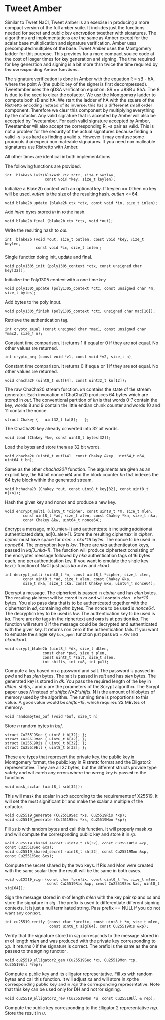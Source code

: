Tweet Amber          
===========

Similar to Tweet NaCl, Tweet Amber is an exercise in producing a more compact 
version of the full amber suite. It includes just the functions needed for 
secret and public key encryption together with signatures. The algorithms and 
implementations are the same as Amber except for the scalar base 
multiplication and signature verification. Amber uses precomputed multiples 
of the base. Tweet Amber uses the Montgomery ladder for this purpose. This 
provides for a more compact source code at the cost of longer times for key
generation and signing. The time required for key generation and signing is a
bit more than twice the time required by the corresponding Amber functions.

The signature verification is done in Amber with the equation R = sB - hA, 
where the point A (the public key of the signer is first decompressed). 
Tweetamber uses the qDSA verification equation: 8R == ±8SB ± 8hA. The 8 is 
due to the need to clear the cofactor. We use the Montgomery ladder to 
compute both sB and hA. We start the ladder of hA with the square of the 
Ristretto encoding instead of its inverse: this has a differenet small order 
component. Therefore we clear this component by multiplying everything by the 
cofactor. Any valid signature that is accepted by Amber will also be accepted 
by Tweetamber. For each valid signature accepted by Amber, Tweetamber will 
also accept the corresponding R, -s pair as valid. This is not a problem for 
the security of the actual signatures because finding a valid -s is as hard 
as finding a valid s. However it may confuse some protocols that expect non 
malleable signatures. If you need non malleable signatures use Ristretto with 
Amber.

All other times are identical in both implementations.

The following functions are provided.

	int  blake2b_init(blake2b_ctx *ctx, size_t outlen,
	                  const void *key, size_t keylen);

Initialize a Blake2b context with an optional key. If keylen == 0 then no key
will be used. *outlen* is the size of the resulting hash. *outlen* <= 64.

	void blake2b_update (blake2b_ctx *ctx, const void *in, size_t inlen);

Add *inlen* bytes stored *in* in to the hash.

	void blake2b_final (blake2b_ctx *ctx, void *out);

Write the resulting hash to *out*.

	int  blake2b (void *out, size_t outlen, const void *key, size_t keylen,
	              const void *in, size_t inlen);

Single function doing init, update and final.

	void poly1305_init (poly1305_context *ctx, const unsigned char key[32]);

Initialize the Poly1305 context with a one time key.

	void poly1305_update (poly1305_context *ctx, const unsigned char *m, size_t bytes);

Add bytes to the poly input.

	void poly1305_finish (poly1305_context *ctx, unsigned char mac[16]);

Retrieve the authentication tag.


	int crypto_equal (const unsigned char *mac1, const unsigned char *mac2, size_t n);

Constant time comparison. It returns 1 if equal or 0 if they are not equal.
No other values are returned.

	int crypto_neq (const void *v1, const void *v2, size_t n);

Constant time comparison. It returns 0 if equal or 1 if they are not equal.
No other values are returned.

	void chacha20 (uint8_t out[64], const uint32_t kn[12]);

The raw ChaCha20 stream function. *kn* contains the state of the stream
generator. Each invocation of ChaCha20 produces 64 bytes which are stored in
*out*. The conventional partition of *kn* is that words 0-7 contain the key,
words 8 and 9 contain the little endian chunk counter and words 10 and 11
contain the nonce.

	struct Chakey {   uint32_t kw[8];   };

The ChaCha20 key already converted into 32 bit words.

	void load (Chakey *kw, const uint8_t bytes[32]);

Load the bytes and store them as 32 bit words.

	void chacha20 (uint8_t out[64], const Chakey &key, uint64_t n64, uint64_t bn);

Same as the other *chacha20()* function. The arguments are given as an
explicit key, the 64 bit nonce *n64* and the block counter *bn* that indexes
the 64 byte block within the generated stream.

	void hchacha20 (Chakey *out, const uint8_t key[32], const uint8_t n[16]);

Hash the given key and nonce and produce a new key.

	void encrypt_multi (uint8_t *cipher, const uint8_t *m, size_t mlen,
	        const uint8_t *ad, size_t alen, const Chakey *ka, size_t nka,
	        const Chakey &kw, uint64_t nonce64);

Encrypt a message, m[0..mlen-1] and authenticate it including additional
authenticated data, ad[0..alen-1]. Store the resulting ciphertext in
*cipher*. *cipher* must have space for *mlen + nka\*16* bytes. The nonce to be
used in *nonce64*. The encryption key is *kw*. There are *nka* authentication
keys, passed in *ka[0..nka-1]*. The function will produce ciphertext
consisting of the encrypted message followed by *nka* authentication tags of
16 bytes each, one per authentication key. If you want to emulate the single
key `box()` function of NaCl just pass *ka = kw* and *nka=1*.

	int decrypt_multi (uint8_t *m, const uint8_t *cipher, size_t clen,
	        const uint8_t *ad, size_t alen, const Chakey &ka,
	        size_t nka, size_t ika, const Chakey &kw, uint64_t nonce64);

Decrypt a message. The ciphertext is passed in *cipher* and has *clen* bytes.
The resuling plaintext will be stored in *m* and will contain *clen -
nka\*16* bytes. You also pass data that is to be authenticated together with
the ciphertext in *ad*, containing *alen* bytes. The nonce to be used is
*nonce64*. The decryption key to be used is *kw*. The authentication key to
be used is *ka*. There are *nka* tags in the ciphertext and ours is at
position *ika*. The function will return 0 if the message could be decrypted
and authenticated with the given key. It returns non zero if the
authentication fails. If you want to emulate the single key `box_open`
function just pass *ka = kw* and *nka=ika=1*.

	void scrypt_blake2b (uint8_t *dk, size_t dklen,
	                 const char *pwd, size_t plen,
	                 const uint8_t *salt, size_t slen,
	                 int shifts, int r=8, int p=1);

Compute a key based on a password and salt. The password is passed in *pwd*
and has *plen* bytes. The salt is passed in *salt* and has *slen* bytes. The
generated key is stored in *dk*. You pass the required length of the key in
*dklen*. *shifts*, *r* and *p* are the parameters of the Scrypt algorithm.
The Scrypt paper uses *N* instead of *shifts*: *N=2^shifts*. N is the amount
of kilobytes of memory used by the algorithm. The running time is
proportional to this value. A good value would be *shifts=15*, which requires
32 MBytes of memory.

	void randombytes_buf (void *buf, size_t n);

Store *n* random bytes in *buf*.


	struct Cu25519Sec { uint8_t b[32]; };
	struct Cu25519Mon { uint8_t b[32]; };
	struct Cu25519Ris { uint8_t b[32]; };
	struct Cu25519Ell { uint8_t b[32]; };

These are types that represent the private key, the public key in Montgomery 
format, the public key in Ristretto format and the Elligator2 representative. 
They are all 32 bytes, but the different structs provide type safety and will 
catch any errors where the wrong key is passed to the functions.

	void mask_scalar (uint8_t scb[32]);

This will mask the scalar in *scb* according to the requirements of X25519.
It will set the most significant bit and make the scalar a multiple of the
cofactor.

	void cu25519_generate (Cu25519Sec *xs, Cu25519Ris *xp);
	void cu25519_generate (Cu25519Sec *xs, Cu25519Mon *xp);


Fill *xs.b* with random bytes and call this function. It will properly mask *xs* and
will compute the corresponding public key and store it in *xp*.


	void cu25519_shared_secret (uint8_t sh[32], const Cu25519Ris &xp, const Cu25519Sec &xs);
	void cu25519_shared_secret (uint8_t sh[32], const Cu25519Mon &xp, const Cu25519Sec &xs);

Compute the secret shared by the two keys. If Ris and Mon were created with 
the same scalar then the result will be the same in both cases. 

	void cu25519_sign (const char *prefix, const uint8_t *m, size_t mlen,
	                   const Cu25519Ris &xp, const Cu25519Sec &xs, uint8_t sig[64]);

Sign the message stored in *m* of length *mlen* with the key pair *xp* and
*xs* and store the signature in *sig*. The prefix is used to differentiate
different signing contexts. It is just a null terminated string. Pass prefix
== NULL if you do not want any context.

	int cu25519_verify (const char *prefix, const uint8_t *m, size_t mlen,
	                    const uint8_t sig[64], const Cu25519Ris &xp);

Verify that the signature stored in *sig* corresponds to the message stored
in *m* of length *mlen* and was produced with the private key corresponding
to *xp*. It returns 0 if the signature is correct. The prefix is the same as
the one passed to the signing function.

	void cu25519_elligator2_gen (Cu25519Sec *xs, Cu25519Mon *xp, Cu25519Ell *rep);

Compute a public key and its elligator representative. Fill *xs* with random
bytes and call this function. It will adjust *xs* and will store in *xp* the
corresponding public key and in *rep* the corresponding representative. Note
that this key can be used only for DH and not for signing.

	void cu25519_elligator2_rev (Cu25519Mon *u, const Cu25519Ell & rep);

Compute the public key corresponding to the Elligator 2 representative *rep*.
Store the result in *u*.



